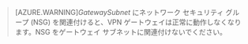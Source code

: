  >[AZURE.WARNING]*GatewaySubnet* にネットワーク セキュリティ グループ (NSG) を関連付けると、VPN ゲートウェイは正常に動作しなくなります。NSG をゲートウェイ サブネットに関連付けないでください。

<!---HONumber=Oct15_HO4-->